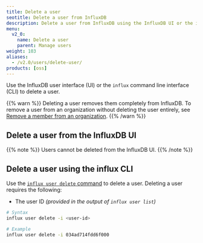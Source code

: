 ```yaml
---
title: Delete a user
seotitle: Delete a user from InfluxDB
description: Delete a user from InfluxDB using the InfluxDB UI or the influx CLI.
menu:
  v2_0:
    name: Delete a user
    parent: Manage users
weight: 103
aliases:
  - /v2.0/users/delete-user/
products: [oss]
---
```


Use the InfluxDB user interface (UI) or the `influx` command line interface (CLI)
to delete a user.

{{% warn %}}
Deleting a user removes them completely from InfluxDB.
To remove a user from an organization without deleting the user entirely, see
[Remove a member from an organization](/v2.0/organizations/members/remove-member/).
{{% /warn %}}

## Delete a user from the InfluxDB UI

{{% note %}}
Users cannot be deleted from the InfluxDB UI.
{{% /note %}}

## Delete a user using the influx CLI

Use the [`influx user delete` command](/v2.0/reference/cli/influx/user/delete)
to delete a user. Deleting a user requires the following:

- The user ID _(provided in the output of `influx user list`)_

```sh
# Syntax
influx user delete -i <user-id>

# Example
influx user delete -i 034ad714fdd6f000
```
